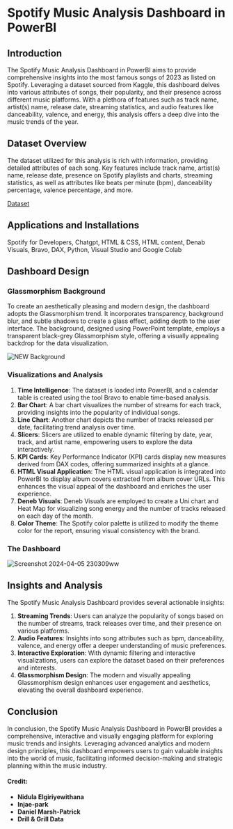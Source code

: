 # Spotify Music Analysis Dashboard in PowerBI

## Introduction
The Spotify Music Analysis Dashboard in PowerBI aims to provide comprehensive insights into the most famous songs of 2023 as listed on Spotify. Leveraging a dataset sourced from Kaggle, this dashboard delves into various attributes of songs, their popularity, and their presence across different music platforms. With a plethora of features such as track name, artist(s) name, release date, streaming statistics, and audio features like danceability, valence, and energy, this analysis offers a deep dive into the music trends of the year.

## Dataset Overview
The dataset utilized for this analysis is rich with information, providing detailed attributes of each song. Key features include track name, artist(s) name, release date, presence on Spotify playlists and charts, streaming statistics, as well as attributes like beats per minute (bpm), danceability percentage, valence percentage, and more.

[Dataset](https://www.kaggle.com/datasets/nelgiriyewithana/top-spotify-songs-2023?resource=download)
## Applications and Installations
Spotify for Developers, Chatgpt, HTML & CSS, HTML content, Denab Visuals, Bravo, DAX, Python, Visual Studio and Google Colab

## Dashboard Design
### Glassmorphism Background
To create an aesthetically pleasing and modern design, the dashboard adopts the Glassmorphism trend. It incorporates transparency, background blur, and subtle shadows to create a glass effect, adding depth to the user interface. The background, designed using PowerPoint template, employs a transparent black-grey Glassmorphism style, offering a visually appealing backdrop for the data visualization.

![NEW Background](https://github.com/Mattdozie/Spotify-Music-Analysis-Dashboard-in-PowerBI/assets/100968289/e040414d-b811-4ed4-ab3f-dc630e7e00ff)

### Visualizations and Analysis
1. **Time Intelligence**: The dataset is loaded into PowerBI, and a calendar table is created using the tool Bravo to enable time-based analysis.
2. **Bar Chart**: A bar chart visualizes the number of streams for each track, providing insights into the popularity of individual songs.
3. **Line Chart**: Another chart depicts the number of tracks released per date, facilitating trend analysis over time.
4. **Slicers**: Slicers are utilized to enable dynamic filtering by date, year, track, and artist name, empowering users to explore the data interactively.
5. **KPI Cards**: Key Performance Indicator (KPI) cards display new measures derived from DAX codes, offering summarized insights at a glance.
6. **HTML Visual Application**: The HTML visual application is integrated into PowerBI to display album covers extracted from album cover URLs. This enhances the visual appeal of the dashboard and enriches the user experience.
7. **Deneb Visuals**: Deneb Visuals are employed to create a Uni chart and Heat Map for visualizing song energy and the number of tracks released on each day of the month.
8. **Color Theme**: The Spotify color palette is utilized to modify the theme color for the report, ensuring visual consistency with the brand.

### The Dashboard

![Screenshot 2024-04-05 230309ww](https://github.com/Mattdozie/Spotify-Music-Analysis-Dashboard-in-PowerBI/assets/100968289/23d2229f-102c-479f-a82a-36042720119c)


## Insights and Analysis
The Spotify Music Analysis Dashboard provides several actionable insights:
1. **Streaming Trends**: Users can analyze the popularity of songs based on the number of streams, track releases over time, and their presence on various platforms.
2. **Audio Features**: Insights into song attributes such as bpm, danceability, valence, and energy offer a deeper understanding of music preferences.
3. **Interactive Exploration**: With dynamic filtering and interactive visualizations, users can explore the dataset based on their preferences and interests.
4. **Glassmorphism Design**: The modern and visually appealing Glassmorphism design enhances user engagement and aesthetics, elevating the overall dashboard experience.

## Conclusion
In conclusion, the Spotify Music Analysis Dashboard in PowerBI provides a comprehensive, interactive and visually engaging platform for exploring music trends and insights. Leveraging advanced analytics and modern design principles, this dashboard empowers users to gain valuable insights into the world of music, facilitating informed decision-making and strategic planning within the music industry.

#### Credit: 
- **Nidula Elgiriyewithana**
- **Injae-park**
- **Daniel Marsh-Patrick**
- **Drill & Grill Data**

